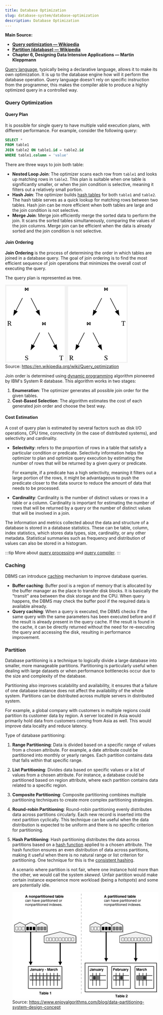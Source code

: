 ```yaml
---
title: Database Optimization
slug: database-system/database-optimization
description: Database Optimization
---
```


**Main Source:**

- **[Query optimization — Wikipedia](https://en.wikipedia.org/wiki/Query_optimization)**
- **[Partition (database) — Wikipedia](<https://en.wikipedia.org/wiki/Partition_(database)>)**
- **Chapter 6, Designing Data Intensive Applications — Martin Kleppmann**

[Query language](/cs-notes/database-system/query-language), typically being a declarative language, allows it to make its own optimization. It is up to the database engine how will it perform the database operation. Query language doesn't rely on specific instruction from the programmer, this makes the compiler able to produce a highly optimized query in a controlled way.

### Query Optimization

#### Query Plan

It is possible for single query to have multiple valid execution plans, with different performance. For example, consider the following query:

```sql
SELECT *
FROM table1
JOIN table2 ON table1.id = table2.id
WHERE table1.column = 'value'
```

There are three ways to join both table:

- **Nested Loop Join**: The optimizer scans each row from `table1` and looks up matching rows in `table2`. This plan is suitable when one table is significantly smaller, or when the join condition is selective, meaning it filters out a relatively small portion.
- **Hash Join**: The optimizer builds [hash tables](/cs-notes/data-structures-and-algorithms/hash-table) for both `table1` and `table2`. The hash table serves as a quick lookup for matching rows between two tables. Hash join can be more efficient when both tables are large and the join condition is not selective.
- **Merge Join**: Merge join efficiently merge the sorted data to perform the join. It scans the sorted tables simultaneously, comparing the values of the join columns. Merge join can be efficient when the data is already sorted and the join condition is not selective.

#### Join Ordering

**Join Ordering** is the process of determining the order in which tables are joined in a database query. The goal of join ordering is to find the most efficient sequence of join operations that minimizes the overall cost of executing the query.

The query plan is represented as tree.

![Query plan tree](./query-plan-tree.png)  
Source: https://en.wikipedia.org/wiki/Query_optimization

Join order is determined using [dynamic programming](/cs-notes/data-structures-and-algorithms/dynamic-programming) algorithm pioneered by IBM's System R database. This algorithm works in two stages:

1. **Enumeration**: The optimizer generates all possible join order for the given tables.
2. **Cost-Based Selection**: The algorithm estimates the cost of each generated join order and choose the best way.

#### Cost Estimation

A cost of query plan is estimated by several factors such as disk I/O operations, CPU time, connectivity (in the case of distributed systems), and selectivity and cardinality.

- **Selectivity**: refers to the proportion of rows in a table that satisfy a particular condition or predicate. Selectivity information helps the optimizer to plan and optimize query execution by estimating the number of rows that will be returned by a given query or predicate.

  For example, if a predicate has a high selectivity, meaning it filters out a large portion of the rows, it might be advantageous to push the predicate closer to the data source to reduce the amount of data that needs to be processed.

- **Cardinality**: Cardinality is the number of distinct values or rows in a table or a column. Cardinality is important for estimating the number of rows that will be returned by a query or the number of distinct values that will be involved in a join.

The information and metrics collected about the data and structure of a database is stored in a database statistics. These can be table, column, index statistics, which stores data types, size, cardinality, or any other metadata. Statistical summaries such as frequency and distribution of values can also be stored in a histogram.

:::tip
More about [query processing](/cs-notes/database-system/query-processing) and [query compiler](/cs-notes/database-system/query-compiler).
:::

### Caching

DBMS can introduce [caching](/cs-notes/computer-and-programming-fundamentals/caching) mechanism to improve database queries.

- **Buffer caching**: Buffer pool is a region of memory that is allocated by the buffer manager as the place to transfer disk blocks. It is basically the "transit" area between the disk storage and the CPU. When query happens, the DBMS may check the buffer pool if the required data is available already.
- **Query caching**: When a query is executed, the DBMS checks if the same query with the same parameters has been executed before and if the result is already present in the query cache. If the result is found in the cache, it can be directly returned without the need for re-executing the query and accessing the disk, resulting in performance improvement.

### Partition

Database partitioning is a technique to logically divide a large database into smaller, more manageable partitions. Partitioning is particularly useful when dealing with large datasets or when performance bottlenecks occur due to the size and complexity of the database.

Partitioning also improves scalability and availability, it ensures that a failure of one database instance does not affect the availability of the whole system. Partitions can be distributed across multiple servers in distributed system.

For example, a global company with customers in multiple regions could partition its customer data by region. A server located in Asia would primarily hold data from customers coming from Asia as well. This would improve data locality and reduce latency.

Type of database partitioning:

1. **Range Partitioning**: Data is divided based on a specific range of values from a chosen attribute. For example, a date attribute could be partitioned into monthly or yearly ranges. Each partition contains data that falls within that specific range.
2. **List Partitioning**: Divides data based on specific values or a list of values from a chosen attribute. For instance, a database could be partitioned based on region attribute, where each partition contains data related to a specific region.
3. **Composite Partitioning**: Composite partitioning combines multiple partitioning techniques to create more complex partitioning strategies.
4. **Round-robin Partitioning**: Round-robin partitioning evenly distributes data across partitions circularly. Each new record is inserted into the next partition cyclically. This technique can be useful when the data distribution is expected to be uniform and there is no specific criterion for partitioning.
5. **Hash Partitioning**: Hash partitioning distributes the data across partitions based on a [hash function](/cs-notes/computer-security/hash-function) applied to a chosen attribute. The hash function ensures an even distribution of data across partitions, making it useful when there is no natural range or list criterion for partitioning. One technique for this is the [consistent hashing](/cloud-computing-and-distributed-systems/distributed-systems-communication#distributed-hash-tables).

   A scenario where partition is not fair, where one instance hold more than the other, we would call the system _skewed_. Unfair partition would make certain instance experience more workload (being a _hotspots_) and some are potentially idle.

   ![Database partition](./partition.png)  
   Source: https://www.enjoyalgorithms.com/blog/data-partitioning-system-design-concept
